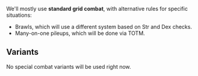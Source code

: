 We'll mostly use **standard grid combat**, with alternative rules for specific situations:
* Brawls, which will use a different system based on Str and Dex checks.
* Many-on-one pileups, which will be done via TOTM.

## Variants
No special combat variants will be used right now.

